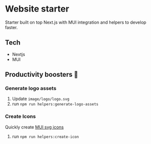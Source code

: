 # Website starter

Starter built on top Next.js with MUI integration and helpers to develop faster.

## Tech

- Nextjs
- MUI

## Productivity boosters 🚀

### Generate logo assets

1. Update `image/logo/logo.svg`
2. run `npm run helpers:generate-logo-assets`

### Create Icons

Quickly create [MUI svg icons](https://mui.com/components/icons/#createsvgicon)

1. run `npm run helpers:create-icon`
